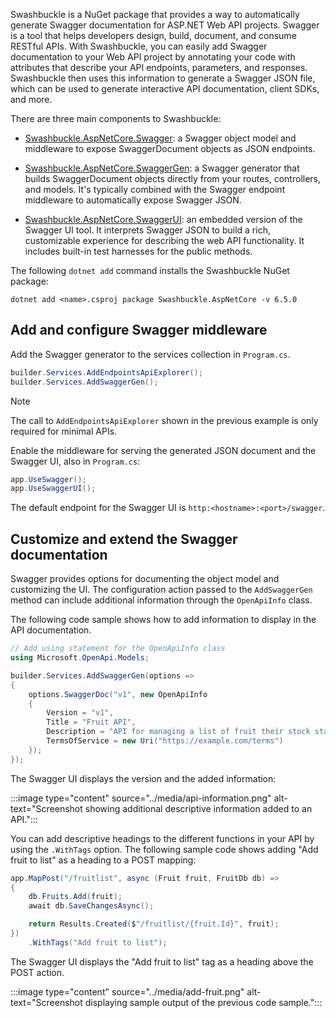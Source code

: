 Swashbuckle is a NuGet package that provides a way to automatically generate Swagger documentation for ASP.NET Web API projects. Swagger is a tool that helps developers design, build, document, and consume RESTful APIs. With Swashbuckle, you can easily add Swagger documentation to your Web API project by annotating your code with attributes that describe your API endpoints, parameters, and responses. Swashbuckle then uses this information to generate a Swagger JSON file, which can be used to generate interactive API documentation, client SDKs, and more.

There are three main components to Swashbuckle:

* [Swashbuckle.AspNetCore.Swagger](https://www.nuget.org/packages/Swashbuckle.AspNetCore.Swagger/): a Swagger object model and middleware to expose SwaggerDocument objects as JSON endpoints.

* [Swashbuckle.AspNetCore.SwaggerGen](https://www.nuget.org/packages/Swashbuckle.AspNetCore.SwaggerGen/): a Swagger generator that builds SwaggerDocument objects directly from your routes, controllers, and models. It's typically combined with the Swagger endpoint middleware to automatically expose Swagger JSON.

* [Swashbuckle.AspNetCore.SwaggerUI](https://www.nuget.org/packages/Swashbuckle.AspNetCore.SwaggerUI/): an embedded version of the Swagger UI tool. It interprets Swagger JSON to build a rich, customizable experience for describing the web API functionality. It includes built-in test harnesses for the public methods.

The following `dotnet add` command installs the Swashbuckle NuGet package:

```dotnetcli
dotnet add <name>.csproj package Swashbuckle.AspNetCore -v 6.5.0
```

## Add and configure Swagger middleware

Add the Swagger generator to the services collection in `Program.cs`. 

```csharp
builder.Services.AddEndpointsApiExplorer();
builder.Services.AddSwaggerGen();
```

> [!NOTE]
> The call to `AddEndpointsApiExplorer` shown in the previous example is only required for minimal APIs.

Enable the middleware for serving the generated JSON document and the Swagger UI, also in `Program.cs`:

```csharp
app.UseSwagger();
app.UseSwaggerUI();
```

The default endpoint for the Swagger UI is `http:<hostname>:<port>/swagger`.

## Customize and extend the Swagger documentation

Swagger provides options for documenting the object model and customizing the UI. The configuration action passed to the `AddSwaggerGen` method can include additional information through the `OpenApiInfo` class.

The following code sample shows how to add information to display in the API documentation.

```csharp
// Add using statement for the OpenApiInfo class
using Microsoft.OpenApi.Models;

builder.Services.AddSwaggerGen(options =>
{
    options.SwaggerDoc("v1", new OpenApiInfo
    {
        Version = "v1",
        Title = "Fruit API",
        Description = "API for managing a list of fruit their stock status.",
        TermsOfService = new Uri("https://example.com/terms")
    });
});

```

The Swagger UI displays the version and the added information:

:::image type="content" source="../media/api-information.png" alt-text="Screenshot showing additional descriptive information added to an API.":::

You can add descriptive headings to the different functions in your API by using the `.WithTags` option. The following sample code shows adding "Add fruit to list" as a heading to a POST mapping:

```csharp
app.MapPost("/fruitlist", async (Fruit fruit, FruitDb db) =>
{
    db.Fruits.Add(fruit);
    await db.SaveChangesAsync();

    return Results.Created($"/fruitlist/{fruit.Id}", fruit);
})
    .WithTags("Add fruit to list");
```

The Swagger UI displays the "Add fruit to list" tag as a heading above the POST action.

:::image type="content" source="../media/add-fruit.png" alt-text="Screenshot displaying sample output of the previous code sample.":::

